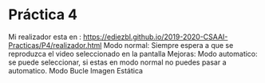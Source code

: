 # Práctica 4
Mi realizador esta en : https://ediezbl.github.io/2019-2020-CSAAI-Practicas/P4/realizador.html
Modo normal: Siempre espera a que se reproduzca el video seleccionado en la pantalla
Mejoras:
  Modo automatico: se puede seleccionar, si estas en modo normal no puedes pasar a
        automatico.
  Modo Bucle
  Imagen Estática
